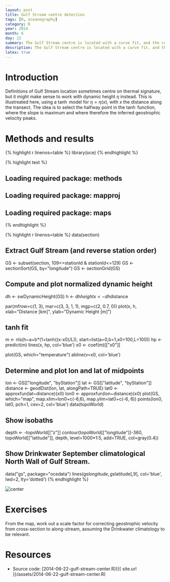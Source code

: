 ```yaml
---
layout: post
title: Gulf Stream centre detection
tags: [R, oceanography]
category: R
year: 2014
month: 6
day: 22
summary: The Gulf Stream centre is located with a curve fit, and the results compared with climatology.
description: The Gulf Stream centre is located with a curve fit, and the results compared with climatology.
latex: true
---
```


# Introduction

Definitions of Gulf Stream location sometimes centre on thermal signature, but it might make sense to work with dynamic height $\eta$ instead.  This is illustreated here, using a $\tanh$ model for $\eta=\eta(x)$, with $x$ the distance along the transect.  The idea is to select the halfway point in the $\tanh$ function, where the slope is maximum and where therefore the inferred geostrophic velocity peaks.

# Methods and results


{% highlight r linenos=table %}
library(oce)
{% endhighlight %}



{% highlight text %}
## Loading required package: methods
## Loading required package: mapproj
## Loading required package: maps
{% endhighlight %}



{% highlight r linenos=table %}
data(section)
## Extract Gulf Stream (and reverse station order)
GS <- subset(section, 109<=stationId & stationId<=129)
GS <- sectionSort(GS, by="longitude")
GS <- sectionGrid(GS)
## Compute and plot normalized dynamic height
dh <- swDynamicHeight(GS)
h <- dh$height
x <- dh$distance

par(mfrow=c(1, 3), mar=c(3, 3, 1, 1), mgp=c(2, 0.7, 0))
plot(x, h, xlab="Distance [km]", ylab="Dynamic Height [m]")

## tanh fit
m <- nls(h~a+b*(1+tanh((x-x0)/L)), start=list(a=0,b=1,x0=100,L=100))
hp <- predict(m)
lines(x, hp, col='blue')
x0 <- coef(m)[["x0"]]

plot(GS, which="temperature")
abline(v=x0, col='blue')

## Determine and plot lon and lat of midpoints
lon <- GS[["longitude", "byStation"]]
lat <- GS[["latitude", "byStation"]]
distance <- geodDist(lon, lat, alongPath=TRUE)
lat0 <- approxfun(lat~distance)(x0)
lon0 <- approxfun(lon~distance)(x0)
plot(GS, which="map",
     map.xlim=lon0+c(-6,6), map.ylim=lat0+c(-6, 6))
points(lon0, lat0, pch=1, cex=2, col='blue')
data(topoWorld)
## Show isobaths
depth <- -topoWorld[["z"]]
contour(topoWorld[["longitude"]]-360, topoWorld[["latitude"]], depth,
        level=1000*1:5, add=TRUE, col=gray(0.4))
## Show Drinkwater September climatological North Wall of Gulf Stream.
data("gs", package="ocedata")
lines(gs$longitude, gs$latitude[,9], col='blue', lwd=2, lty='dotted')
{% endhighlight %}

![center](http://dankelley.github.io/figs/2014-06-22-gulf-stream-center/unnamed-chunk-1.png) 

# Exercises

From the map, work out a scale factor for correcting geostrophic velocity from cross-section to along-stream, assuming the Drinkwater climatology to be relevant.

# Resources

* Source code: [2014-06-22-gulf-stream-center.R]({{ site.url }}/assets/2014-06-22-gulf-stream-center.R)


